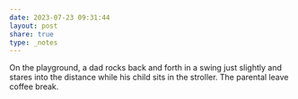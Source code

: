 ```yaml
---
date: 2023-07-23 09:31:44
layout: post
share: true
type: _notes
---
```

On the playground, a dad rocks back and forth in a swing just slightly and stares into the distance while his child sits in the stroller. The parental leave coffee break. 
